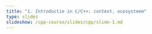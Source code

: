 ```yaml
---
title: "1. Introductie in C/C++: context, ecosysteem"
type: slides
slideshow: /cpp-course/slides/cpp/slide-1.md
---
```


